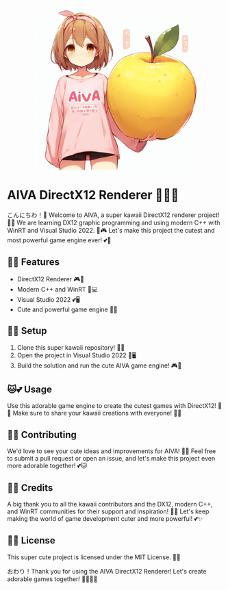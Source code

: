 <p align="center">
  <img src="promo/aiva.jpg" alt="random image" width="384" height="384" />
</p>

# AIVA DirectX12 Renderer 🌟💖🐱

こんにちわ！🌸 Welcome to AIVA, a super kawaii DirectX12 renderer project! 🌈✨ We are learning DX12 graphic programming and using modern C++ with WinRT and Visual Studio 2022. 🎀🎮 Let's make this project the cutest and most powerful game engine ever! 💕🌟

## 🌈✨ Features

- DirectX12 Renderer 🎮💖
- Modern C++ and WinRT 🌟💻
- Visual Studio 2022 💕🖥️
- Cute and powerful game engine 🌈🐱

## 🌸💖 Setup

1. Clone this super kawaii repository! 💖✨
2. Open the project in Visual Studio 2022 🌟🖥️
3. Build the solution and run the cute AIVA game engine! 🎮🌈

## 🐱💕 Usage

Use this adorable game engine to create the cutest games with DirectX12! 🌸✨ Make sure to share your kawaii creations with everyone! 💖🌟

## 🌟💖 Contributing

We'd love to see your cute ideas and improvements for AIVA! 🌈🌸 Feel free to submit a pull request or open an issue, and let's make this project even more adorable together! 💕🐱

## 🎀🌈 Credits

A big thank you to all the kawaii contributors and the DX12, modern C++, and WinRT communities for their support and inspiration! 🌸💖 Let's keep making the world of game development cuter and more powerful! 💕✨

## 🐾💕 License

This super cute project is licensed under the MIT License. 🌟🎀

おわり！Thank you for using the AIVA DirectX12 Renderer! Let's create adorable games together! 💖🌈✨🐱

